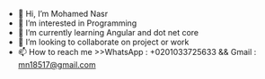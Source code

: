 - 👋 Hi, I’m Mohamed Nasr
- 👀 I’m interested in Programming 
- 🌱 I’m currently learning Angular and dot net core
- 💞️ I’m looking to collaborate on project or work
- 📫 How to reach me >>WhatsApp : +0201033725633 && Gmail : mn18517@gmail.com


<!---
M-Nasr55/M-Nasr55 is a ✨ special ✨ repository because its `README.md` (this file) appears on your GitHub profile.
You can click the Preview link to take a look at your changes.
--->
